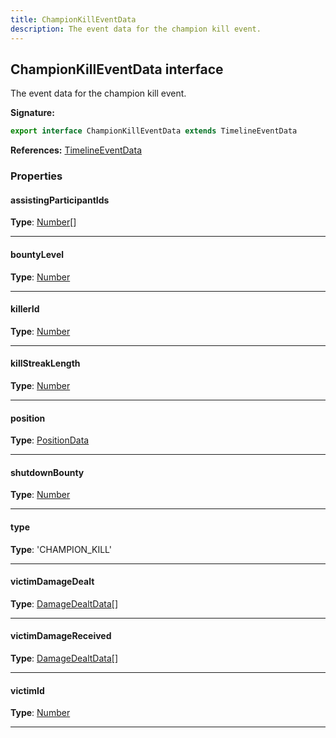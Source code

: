 ```yaml
---
title: ChampionKillEventData
description: The event data for the champion kill event.
---
```


## ChampionKillEventData interface

The event data for the champion kill event.

**Signature:**

```ts
export interface ChampionKillEventData extends TimelineEventData 
```

**References:** [TimelineEventData](/api/TimelineEventData.md)

### Properties

#### assistingParticipantIds



**Type**: [Number](https://developer.mozilla.org/en-US/docs/Web/JavaScript/Reference/Global_Objects/Number)[]

---

#### bountyLevel



**Type**: [Number](https://developer.mozilla.org/en-US/docs/Web/JavaScript/Reference/Global_Objects/Number)

---

#### killerId



**Type**: [Number](https://developer.mozilla.org/en-US/docs/Web/JavaScript/Reference/Global_Objects/Number)

---

#### killStreakLength



**Type**: [Number](https://developer.mozilla.org/en-US/docs/Web/JavaScript/Reference/Global_Objects/Number)

---

#### position



**Type**: [PositionData](/api/PositionData.md)

---

#### shutdownBounty



**Type**: [Number](https://developer.mozilla.org/en-US/docs/Web/JavaScript/Reference/Global_Objects/Number)

---

#### type



**Type**: 'CHAMPION_KILL'

---

#### victimDamageDealt



**Type**: [DamageDealtData](/api/DamageDealtData.md)[]

---

#### victimDamageReceived



**Type**: [DamageDealtData](/api/DamageDealtData.md)[]

---

#### victimId



**Type**: [Number](https://developer.mozilla.org/en-US/docs/Web/JavaScript/Reference/Global_Objects/Number)

---

